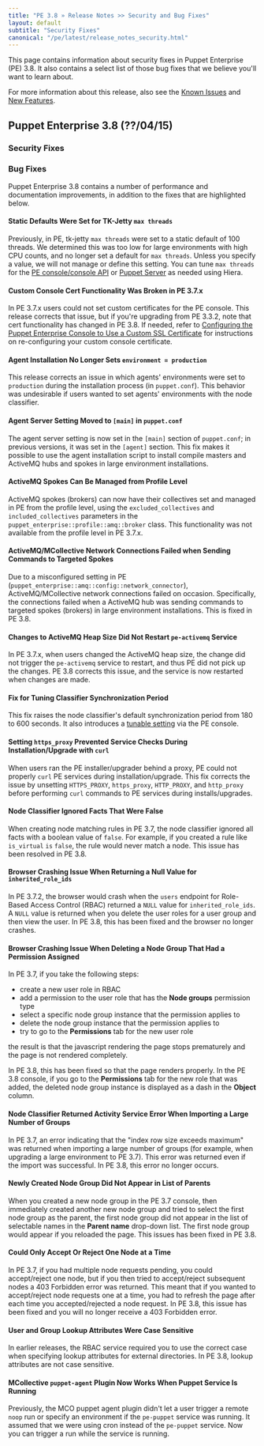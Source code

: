 ```yaml
---
title: "PE 3.8 » Release Notes >> Security and Bug Fixes"
layout: default
subtitle: "Security Fixes"
canonical: "/pe/latest/release_notes_security.html"
---
```


This page contains information about security fixes in Puppet Enterprise (PE) 3.8. It also contains a select list of those bug fixes that we believe you'll want to learn about.

For more information about this release, also see the [Known Issues](./release_notes_known_issues.html) and [New Features](./release_notes.html).

## Puppet Enterprise 3.8 (??/04/15)

### Security Fixes

### Bug Fixes

Puppet Enterprise 3.8 contains a number of performance and documentation improvements, in addition to the fixes that are highlighted below.

#### Static Defaults Were Set for TK-Jetty `max threads`

Previously, in PE, tk-jetty `max threads` were set to a static default of 100 threads. We determined this was too low for large environments with high CPU counts, and no longer set a default for `max threads`. Unless you specify a value, we will not manage or define this setting. You can tune `max threads` for the [PE console/console API](./console_config.html#tuning-max-threads-on-the-pe-console-and-console-api) or [Puppet Server](./config_puppetserver.html#tuning-max-threads-on-puppet-server) as needed using Hiera.

#### Custom Console Cert Functionality Was Broken in PE 3.7.x

In PE 3.7.x users could not set custom certificates for the PE console. This release corrects that issue, but if you're upgrading from PE 3.3.2, note that cert functionality has changed in PE 3.8. If needed, refer to [Configuring the Puppet Enterprise Console to Use a Custom SSL Certificate](./custom_console_cert.html) for instructions on re-configuring your custom console certificate.

#### Agent Installation No Longer Sets `environment = production`

This release corrects an issue in which agents' environments were set to `production` during the installation process (in `puppet.conf`). This behavior was undesirable if users wanted to set agents' environments with the node classifier.

#### Agent Server Setting Moved to `[main]` in `puppet.conf`

The agent server setting is now set in the `[main]` section of `puppet.conf`; in previous versions, it was set in the `[agent]` section. This fix makes it possible to use the agent installation script to install compile masters and ActiveMQ hubs and spokes in large environment installations.

#### ActiveMQ Spokes Can Be Managed from Profile Level

ActiveMQ spokes (brokers) can now have their collectives set and managed in PE from the profile level, using the `excluded_collectives` and `included_collectives` parameters in the `puppet_enterprise::profile::amq::broker` class. This functionality was not available from the profile level in PE 3.7.x.

#### ActiveMQ/MCollective Network Connections Failed when Sending Commands to Targeted Spokes

Due to a misconfigured setting in PE (`puppet_enterprise::amq::config::network_connector`), ActiveMQ/MCollective network connections failed on occasion. Specifically, the connections failed when a ActiveMQ hub was sending commands to targeted spokes (brokers) in large environment installations. This is fixed in PE 3.8.

#### Changes to ActiveMQ Heap Size Did Not Restart `pe-activemq` Service

In PE 3.7.x, when users changed the ActiveMQ heap size, the change did not trigger the `pe-activemq` service to restart, and thus PE did not pick up the changes. PE 3.8 corrects this issue, and the service is now restarted when changes are made.

#### Fix for Tuning Classifier Synchronization Period

This fix raises the node classifier's default synchronization period from 180 to 600 seconds. It also introduces a [tunable setting](./console_config.html#tuning-the-classifier-synchronization-period) via the PE console.

#### Setting `https_proxy` Prevented Service Checks During Installation/Upgrade with `curl`

When users ran the PE installer/upgrader behind a proxy, PE could not properly `curl` PE services during installation/upgrade. This fix corrects the issue by unsetting `HTTPS_PROXY`, `https_proxy`, `HTTP_PROXY`, and `http_proxy` before performing `curl` commands to PE services during installs/upgrades.

#### Node Classifier Ignored Facts That Were False

When creating node matching rules in PE 3.7, the node classifier ignored all facts with a boolean value of `false`. For example, if you created a rule like `is_virtual` `is` `false`, the rule would never match a node. This issue has been resolved in PE 3.8.

#### Browser Crashing Issue When Returning a Null Value for `inherited_role_ids`

In PE 3.7.2, the browser would crash when the `users` endpoint for Role-Based Access Control (RBAC) returned a `NULL` value for `inherited_role_ids`. A `NULL` value is returned when you delete the user roles for a user group and then view the user. In PE 3.8, this has been fixed and the browser no longer crashes.

#### Browser Crashing Issue When Deleting a Node Group That Had a Permission Assigned

In PE 3.7, if you take the following steps:

- create a new user role in RBAC
- add a permission to the user role that has the **Node groups** permission type
- select a specific node group instance that the permission applies to
- delete the node group instance that the permission applies to
- try to go to the **Permissions** tab for the new user role

the result is that the javascript rendering the page stops prematurely and the page is not rendered completely.

In PE 3.8, this has been fixed so that the page renders properly. In the PE 3.8 console, if you go to the **Permissions** tab for the new role that was added, the deleted node group instance is displayed as a dash in the **Object** column.

#### Node Classifier Returned Activity Service Error When Importing a Large Number of Groups

In PE 3.7, an error indicating that the "index row size exceeds maximum" was returned when importing a large number of groups (for example, when upgrading a large environment to PE 3.7). This error was returned even if the import was successful. In PE 3.8, this error no longer occurs.

#### Newly Created Node Group Did Not Appear in List of Parents

When you created a new node group in the PE 3.7 console, then immediately created another new node group and tried to select the first node group as the parent, the first node group did not appear in the list of selectable names in the **Parent name** drop-down list. The first node group would appear if you reloaded the page. This issues has been fixed in PE 3.8.

#### Could Only Accept Or Reject One Node at a Time

In PE 3.7, if you had multiple node requests pending, you could accept/reject one node, but if you then tried to accept/reject subsequent nodes a 403 Forbidden error was returned. This meant that if you wanted to accept/reject node requests one at a time, you had to refresh the page after each time you accepted/rejected a node request. In PE 3.8, this issue has been fixed and you will no longer receive a 403 Forbidden error.

#### User and Group Lookup Attributes Were Case Sensitive

In earlier releases, the RBAC service required you to use the correct case when specifying lookup attributes for external directories. In PE 3.8, lookup attributes are not case sensitive.

#### MCollective `puppet-agent` Plugin Now Works When Puppet Service Is Running

Previously, the MCO puppet agent plugin didn't let a user trigger a remote `noop` run or specify an environment if the `pe-puppet` service was running. It assumed that we were using cron instead of the `pe-puppet` service. Now you can trigger a run while the service is running.




